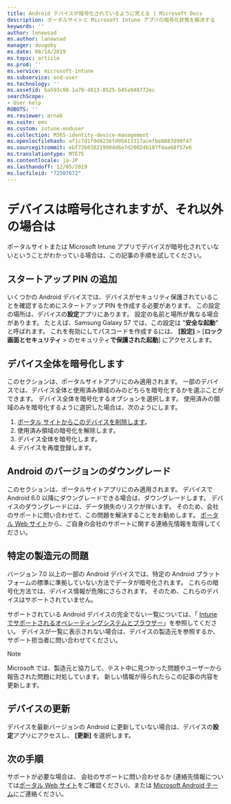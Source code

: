 ```yaml
---
title: Android デバイスが暗号化されているように見える | Microsoft Docs
description: ポータルサイトと Microsoft Intune アプリの暗号化状態を解決する
keywords: ''
author: lenewsad
ms.author: lanewsad
manager: dougeby
ms.date: 08/14/2019
ms.topic: article
ms.prod: ''
ms.service: microsoft-intune
ms.subservice: end-user
ms.technology: ''
ms.assetid: ba593c08-1a78-4013-8525-b45a948772ec
searchScope:
- User help
ROBOTS: ''
ms.reviewer: arnab
ms.suite: ems
ms.custom: intune-enduser
ms.collection: M365-identity-device-management
ms.openlocfilehash: af1c7d1f9d8236fd95413317acefbe8887d90f47
ms.sourcegitcommit: ebf72b038219904d6e7d20024b107f4aa68f57e6
ms.translationtype: MTE75
ms.contentlocale: ja-JP
ms.lasthandoff: 12/05/2019
ms.locfileid: "72507672"
---
```

# <a name="device-encrypted-but-apps-say-otherwise"></a>デバイスは暗号化されますが、それ以外の場合は

ポータルサイトまたは Microsoft Intune アプリでデバイスが暗号化されていないということがわかっている場合は、この記事の手順を試してください。  

## <a name="add-a-startup-pin"></a>スタートアップ PIN の追加

いくつかの Android デバイスでは、デバイスがセキュリティ保護されていることを確認するためにスタートアップ PIN を作成する必要があります。 この設定の場所は、デバイスの**設定**アプリにあります。 設定の名前と場所が異なる場合があります。 たとえば、Samsung Galaxy S7 では、この設定は "**安全な起動**" と呼ばれます。 これを有効にしてパスコードを作成するには、 **[設定]**  > [**ロック画面とセキュリティ** > のセキュリティ**で保護された起動**] にアクセスします。  

## <a name="encrypt-the-entire-device"></a>デバイス全体を暗号化します

このセクションは、ポータルサイトアプリにのみ適用されます。 一部のデバイスでは、デバイス全体と使用済み領域のみのどちらを暗号化するかを選ぶことができます。 デバイス全体を暗号化するオプションを選択します。 使用済みの領域のみを暗号化するように選択した場合は、次のようにします。

1. [ポータル サイトからこのデバイスを削除します](unenroll-your-device-from-intune-android.md)。
2. 使用済み領域の暗号化を解除します。  
3. デバイス全体を暗号化します。  
4. デバイスを再度登録します。  

## <a name="downgrade-your-version-of-android"></a>Android のバージョンのダウングレード

このセクションは、ポータルサイトアプリにのみ適用されます。 デバイスで Android 6.0 以降にダウングレードできる場合は、ダウングレードします。 デバイスのダウングレードには、データ損失のリスクが伴います。 そのため、会社のサポートに問い合わせて、この問題を解決することをお勧めします。 [ポータル Web サイト](https://go.microsoft.com/fwlink/?linkid=2010980)から、ご自身の会社のサポートに関する連絡先情報を取得してください。  

## <a name="specific-manufacturer-issues"></a>特定の製造元の問題

バージョン 7.0 以上の一部の Android デバイスでは、特定の Android プラットフォームの標準に準拠していない方法でデータが暗号化されます。 これらの暗号化方法では、デバイス情報が危険にさらされます。 そのため、これらのデバイスはサポートされていません。

サポートされている Android デバイスの完全でない一覧については、「 [Intune でサポートされるオペレーティングシステムとブラウザー](https://docs.microsoft.com/intune/fundamentals/supported-devices-browsers#supported-samsung-knox-standard-devices)」を参照してください。 デバイスが一覧に表示されない場合は、デバイスの製造元を参照するか、サポート担当者に問い合わせてください。

> [!Note]
> Microsoft では、製造元と協力して、テスト中に見つかった問題やユーザーから報告された問題に対処しています。 新しい情報が得られたらこの記事の内容を更新します。

## <a name="update-devices"></a>デバイスの更新

デバイスを最新バージョンの Android に更新していない場合は、デバイスの**設定**アプリにアクセスし、 **[更新]** を選択します。  

## <a name="next-steps"></a>次の手順

サポートが必要な場合は、 会社のサポートに問い合わせるか (連絡先情報については[ポータル Web サイト](https://go.microsoft.com/fwlink/?linkid=2010980)をご確認ください)、または <a href="mailto:wintunedroidfbk@microsoft.com?subject=I'm having trouble with enrolling my Android device&body=Describe the issue you're experiencing here.">Microsoft Android チーム</a>にご連絡ください。  
